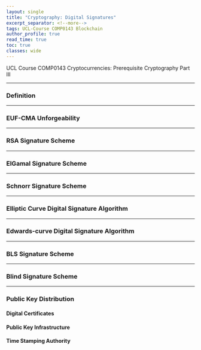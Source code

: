 ```yaml
---
layout: single
title: "Cryptography: Digital Signatures"
excerpt_separator: <!--more-->
tags: UCL-Course COMP0143 Blockchain
author_profile: true
read_time: true
toc: true
classes: wide
---
```


UCL Course COMP0143 Cryptocurrencies: Prerequisite Cryptography Part III

<!--more-->

---
### Definition

---
### EUF-CMA Unforgeability

---
### RSA Signature Scheme

---
### ElGamal Signature Scheme

---
### Schnorr Signature Scheme

---
### Elliptic Curve Digital Signature Algorithm

---
### Edwards-curve Digital Signature Algorithm

---
### BLS Signature Scheme

---
### Blind Signature Scheme

---
### Public Key Distribution

#### Digital Certificates

#### Public Key Infrastructure

#### Time Stamping Authority